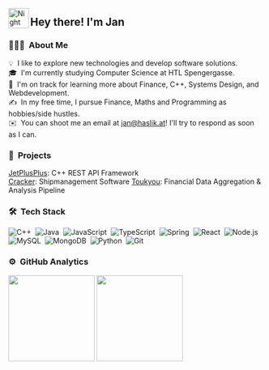 <img alt="Night Coding" src="./assets/Hand%20Wave.gif" width='40' align="left"/><h2>Hey there! I'm Jan</h2>

### 👨🏻‍💻 &nbsp;About Me

💡 &nbsp;I like to explore new technologies and develop software solutions.\
🎓 &nbsp;I'm currently studying Computer Science at HTL Spengergasse.\
🌱 &nbsp;I'm on track for learning more about Finance, C++, Systems Design, and Webdevelopment.\
✍️ &nbsp;In my free time, I pursue Finance, Maths and Programming as hobbies/side hustles.\
✉️ &nbsp;You can shoot me an email at jan@haslik.at! I'll try to respond as soon as I can.


### 🚧 &nbsp;Projects

[JetPlusPlus](https://github.com/Blue-SeaBird/JetPlusPlus): C++ REST API Framework\
[Cracker](https://github.com/Peeentaa/Cracker): Shipmanagement Software
[Toukyou](https://github.com/Peeentaa/Toukyou): Financial Data Aggregation & Analysis Pipeline

### 🛠 &nbsp;Tech Stack

![C++](https://img.shields.io/badge/-C++-05122A?style=flat&logo=C%2B%2B&logoColor=00599C)&nbsp;
![Java](https://img.shields.io/badge/-Java-05122A?style=flat&logo=Java&logoColor=FFA518)&nbsp;
![JavaScript](https://img.shields.io/badge/-JavaScript-05122A?style=flat&logo=javascript)&nbsp;
![TypeScript](https://img.shields.io/badge/typescript-%23007ACC.svg?style=flat&logo=typescript&logoColor=white)&nbsp;
![Spring](https://img.shields.io/badge/-spring-%236DB33F?style=flat&logo=spring&logoColor=white)&nbsp;
![React](https://img.shields.io/badge/-React-05122A?style=flat&logo=react)&nbsp;
![Node.js](https://img.shields.io/badge/-Node.js-05122A?style=flat&logo=node.js)&nbsp;\
![MySQL](https://img.shields.io/badge/mysql-%2300f.svg?style=flate&logo=mysql&logoColor=white)&nbsp;
![MongoDB](https://img.shields.io/badge/MongoDB-%234ea94b.svg?style=flat&logo=mongodb&logoColor=white)&nbsp;
![Python](https://img.shields.io/badge/-Python-05122A?style=flat&logo=python)&nbsp;
![Git](https://img.shields.io/badge/-Git-05122A?style=flat&logo=git)&nbsp;

### ⚙️ &nbsp;GitHub Analytics

<div align="left">
  <img src="https://github-readme-stats.vercel.app/api?username=Peeentaa&show_icons=true&count_private=true&theme=radical" height="170"/>
  <img src="https://github-readme-stats.vercel.app/api/top-langs/?username=Peeentaa&layout=compact&langs_count=10&theme=radical" height="170"/>
</div>
